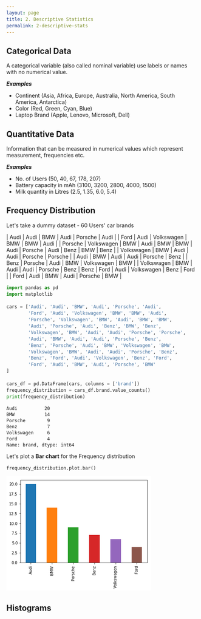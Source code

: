 ```yaml
---
layout: page
title: 2. Descriptive Statistics
permalink: 2-descriptive-stats
---
```


## Categorical Data

A categorical variable (also called nominal variable) use labels or names with no numerical value.

***Examples***
* Continent (Asia, Africa, Europe, Australia, North America, South America, Antarctica)
* Color (Red, Green, Cyan, Blue)
* Laptop Brand (Apple, Lenovo, Microsoft, Dell)

## Quantitative Data

Information that can be measured in numerical values which represent measurement, frequencies etc.

***Examples***
* No. of Users (50, 40, 67, 178, 207)
* Battery capacity in mAh (3100, 3200, 2800, 4000, 1500)
* Milk quantity in Litres (2.5, 1.35, 6.0, 5.4)

## Frequency Distribution

Let's take a dummy dataset - 60 Users' car brands

| Audi | Audi | BMW | Audi | Porsche | Audi | 
| Ford | Audi | Volkswagen | BMW | BMW | Audi |
| Porsche | Volkswagen | BMW | Audi | BMW | BMW 
| Audi | Porsche | Audi | Benz | BMW | Benz | 
| Volkswagen | BMW | Audi | Audi | Porsche | Porsche |
| Audi | BMW | Audi | Audi | Porsche | Benz | 
| Benz | Porsche | Audi | BMW | Volkswagen | BMW |
| Volkswagen | BMW | Audi | Audi | Porsche | Benz 
| Benz | Ford | Audi | Volkswagen | Benz | Ford |
| Ford | Audi | BMW | Audi | Porsche | BMW |

```python
import pandas as pd
import matplotlib

cars = ['Audi', 'Audi', 'BMW', 'Audi', 'Porsche', 'Audi', 
        'Ford', 'Audi', 'Volkswagen', 'BMW', 'BMW', 'Audi', 
        'Porsche', 'Volkswagen', 'BMW', 'Audi', 'BMW', 'BMW', 
        'Audi', 'Porsche', 'Audi', 'Benz', 'BMW', 'Benz', 
        'Volkswagen', 'BMW', 'Audi', 'Audi', 'Porsche', 'Porsche', 
        'Audi', 'BMW', 'Audi', 'Audi', 'Porsche', 'Benz', 
        'Benz', 'Porsche', 'Audi', 'BMW', 'Volkswagen', 'BMW', 
        'Volkswagen', 'BMW', 'Audi', 'Audi', 'Porsche', 'Benz', 
        'Benz', 'Ford', 'Audi', 'Volkswagen', 'Benz', 'Ford', 
        'Ford', 'Audi', 'BMW', 'Audi', 'Porsche', 'BMW'
]

cars_df = pd.DataFrame(cars, columns = ['brand'])
frequency_distribution = cars_df.brand.value_counts()
print(frequency_distribution)
```
```out
Audi          20
BMW           14
Porsche        9
Benz           7
Volkswagen     6
Ford           4
Name: brand, dtype: int64
```

Let's plot a **Bar chart** for the Frequency distribution
```python
frequency_distribution.plot.bar()
```
![Frequency distribution - Cars](images/frequency-distribution-cars.png)

## Histograms
